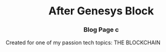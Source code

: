<h1 align="center">After Genesys Block</h1>
<h3 align="center">Blog Page c</h3>


<p> Created for one of my passion tech topics: THE BLOCKCHAIN</p>